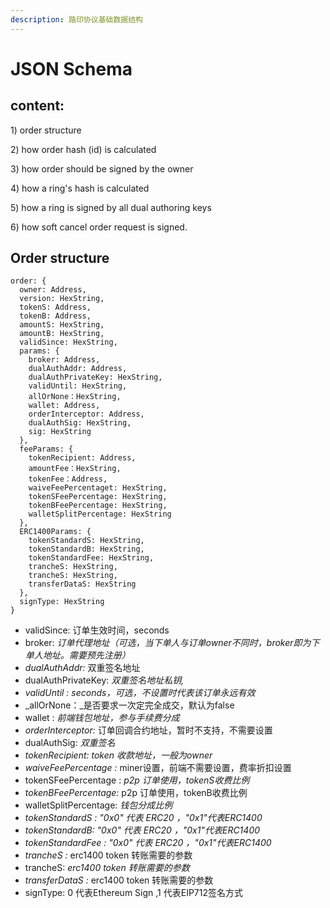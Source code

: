 ```yaml
---
description: 路印协议基础数据结构
---
```


# JSON Schema

## content:

1\) order structure

2\) how order hash \(id\) is calculated

3\) how order should be signed by the owner

4\) how a ring's hash is calculated

5\) how a ring is signed by all dual authoring keys

6\) how soft cancel order request is signed.

## Order  structure

```text
order: {
  owner: Address,
  version: HexString,
  tokenS: Address,
  tokenB: Address,
  amountS: HexString,
  amountB: HexString,
  validSince: HexString,  
  params: {
    broker: Address,
    dualAuthAddr: Address,
    dualAuthPrivateKey: HexString,
    validUntil: HexString,
    allOrNone：HexString,
    wallet: Address,
    orderInterceptor: Address,
    dualAuthSig: HexString,
    sig: HexString
  },
  feeParams: {
    tokenRecipient: Address,
    amountFee：HexString,
    tokenFee：Address,
    waiveFeePercentaget: HexString,
    tokenSFeePercentage: HexString,
    tokenBFeePercentage: HexString,
    walletSplitPercentage: HexString
  },
  ERC1400Params: {
    tokenStandardS: HexString,
    tokenStandardB: HexString,
    tokenStandardFee: HexString,
    trancheS: HexString,
    trancheS: HexString,
    transferDataS: HexString
  },
  signType: HexString
}
```

* validSince:  订单生效时间，seconds
* broker:  _订单代理地址（可选，当下单人与订单owner不同时，broker即为下单人地址。需要预先注册）_
*  _dualAuthAddr:_ 双重签名地址
* dualAuthPrivateKey:  _双重签名地址私钥,_
* _validUntil : seconds，可选，不设置时代表该订单永远有效_
* _allOrNone：_是否要求一次定完全成交，默认为false
* wallet : _前端钱包地址，参与手续费分成_
* _orderInterceptor:_  订单回调合约地址，暂时不支持，不需要设置
* dualAuthSig: _双重签名_
* _tokenRecipient: token 收款地址，一般为owner_
*  _waiveFeePercentage :_   miner设置，前端不需要设置，费率折扣设置
* tokenSFeePercentage :  _p2p 订单使用，tokenS收费比例_
* _tokenBFeePercentage:_  p2p 订单使用，tokenB收费比例 
* walletSplitPercentage: _钱包分成比例_
* _tokenStandardS : "0x0" 代表 ERC20 ，"0x1"代表ERC1400_
*  _tokenStandardB: "0x0" 代表 ERC20 ，"0x1"代表ERC1400_
*  _tokenStandardFee : "0x0" 代表 ERC20 ，"0x1"代表ERC1400_
*  _trancheS :_  erc1400 token 转账需要的参数
* trancheS: _erc1400 token 转账需要的参数_
* _transferDataS :_ erc1400 token 转账需要的参数 
*  signType: 0 代表Ethereum Sign ,1 代表EIP712签名方式

